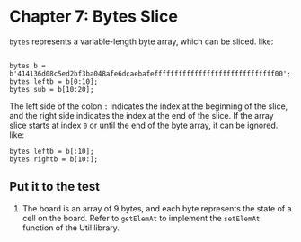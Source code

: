 # Chapter 7: Bytes Slice


`bytes` represents a variable-length byte array, which can be sliced. like:

```

bytes b = b'414136d08c5ed2bf3ba048afe6dcaebafeffffffffffffffffffffffffffffff00';
bytes leftb = b[0:10]; 
bytes sub = b[10:20];
```

The left side of the colon `:` indicates the index at the beginning of the slice, and the right side indicates the index at the end of the slice. If the array slice starts at index `0` or until the end of the byte array, it can be ignored. like:

```
bytes leftb = b[:10]; 
bytes rightb = b[10:]; 
```

## Put it to the test

1. The board is an array of 9 bytes, and each byte represents the state of a cell on the board. Refer to `getElemAt` to implement the `setElemAt` function of the Util library.